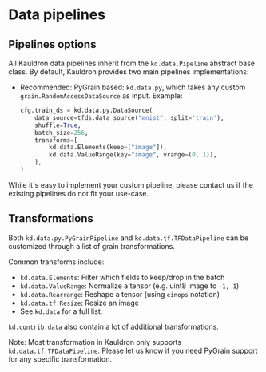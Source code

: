 # Data pipelines

## Pipelines options

All Kauldron data pipelines inherit from the `kd.data.Pipeline` abstract base
class. By default, Kauldron provides two main pipelines implementations:

*   Recommended: PyGrain based: `kd.data.py`, which takes any custom
    `grain.RandomAccessDataSource` as input. Example:

    ```python
    cfg.train_ds = kd.data.py.DataSource(
        data_source=tfds.data_source("mnist", split='train'),
        shuffle=True,
        batch_size=256,
        transforms=[
            kd.data.Elements(keep=["image"]),
            kd.data.ValueRange(key="image", vrange=(0, 1)),
        ],
    )
    ```

While it's easy to implement your custom pipeline, please contact us if the
existing pipelines do not fit your use-case.

## Transformations

Both `kd.data.py.PyGrainPipeline` and `kd.data.tf.TFDataPipeline` can be
customized through a list of grain transformations.

Common transforms include:

*   `kd.data.Elements`: Filter which fields to keep/drop in the batch
*   `kd.data.ValueRange`: Normalize a tensor (e.g. uint8 image to `-1, 1`)
*   `kd.data.Rearrange`: Reshape a tensor (using `einops` notation)
*   `kd.data.tf.Resize`: Resize an image
*   See `kd.data` for a full list.

`kd.contrib.data` also contain a lot of additional transformations.

Note: Most transformation in Kauldron only supports `kd.data.tf.TFDataPipeline`.
Please let us know if you need PyGrain support for any specific transformation.
